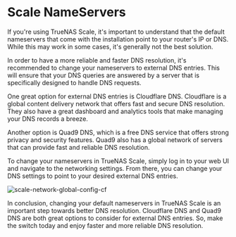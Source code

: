 # Scale NameServers

If you're using TrueNAS Scale, it's important to understand that the default nameservers that come with the installation point to your router's IP or DNS. While this may work in some cases, it's generally not the best solution.

In order to have a more reliable and faster DNS resolution, it's recommended to change your nameservers to external DNS entries. This will ensure that your DNS queries are answered by a server that is specifically designed to handle DNS requests.

One great option for external DNS entries is Cloudflare DNS. Cloudflare is a global content delivery network that offers fast and secure DNS resolution. They also have a great dashboard and analytics tools that make managing your DNS records a breeze.

Another option is Quad9 DNS, which is a free DNS service that offers strong privacy and security features. Quad9 also has a global network of servers that can provide fast and reliable DNS resolution.

To change your nameservers in TrueNAS Scale, simply log in to your web UI and navigate to the networking settings. From there, you can change your DNS settings to point to your desired external DNS entries.

![scale-network-global-config-cf](/img/network/scale-nameservers/scale-network-global-config-cf.png)

In conclusion, changing your default nameservers in TrueNAS Scale is an important step towards better DNS resolution. Cloudflare DNS and Quad9 DNS are both great options to consider for external DNS entries. So, make the switch today and enjoy faster and more reliable DNS resolution.
